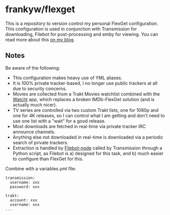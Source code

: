 # frankyw/flexget

This is a repository to version control my personal FlexGet configuration. This configuration is used in conjunction with Transmission for downloading, Filebot for post-processing and emby for viewing. You can read more about this [on my blog](https://frankw.net/fully-automated-media-centre-flexget-emby-trakt-imdb/).

## Notes

Be aware of the following:

* This configuration makes heavy use of YML aliases.
* It is 100% private tracker-based, I no longer use public trackers at all due to security concerns.
* Movies are collected from a Trakt Movies watchlist combined with the [Watcht](https://apps.apple.com/us/app/watcht-for-trakt/id1396920723) app, which replaces a broken IMDb-FlexGet solution (and is actually much nicer).
* TV series are controlled via two custom Trakt lists, one for 1080p and one for 4K releases, so I can control what I am getting and don't need to use one list with a "wait" for a good release.
* Most downloads are fetched in real-time via private tracker IRC announce channels.
* Anything else not downloaded in real-time is downloaded via a periodic search of private trackers.
* Extraction is handled by [Filebot-node](https://www.filebot.net/forums/viewtopic.php?t=2663) called by Transmission through a Python script, as Filebot is a) designed for this task, and b) much easier to configure than FlexGet for this.

Combine with a variables.yml file:

    transmission:
      username: xxx
      password: xxx

    trakt:
      account: xxx
      username: xxx
    ...  